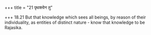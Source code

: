 +++
title = "21 पृथक्त्वेन तु"

+++
18.21 But that knowledge which sees all beings, by reason of their
individuality, as entities of distinct nature - know that knowledge to
be Rajasika.
